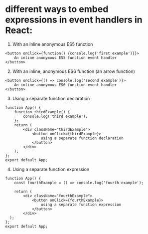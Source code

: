 # different ways to embed expressions in event handlers in React:

1. With an inline anonymous ES5 function 
```
<button onClick={function() {console.log('first example')}}>
    An inline anonymous ES5 function event handler
</button>
```

2. With an inline, anonymous ES6 function (an arrow function) 
```
<button onClick={() => console.log('second example')}>
    An inline anonymous ES6 function event handler
</button>
```

3. Using a separate function declaration 
```
function App() {
    function thirdExample() {
        console.log('third example');
    };
    return (
        <div className="thirdExample">
            <button onClick={thirdExample}>
                using a separate function declaration
            </button>
        </div>
    );
};
export default App;
```

4. Using a separate function expression 
```
function App() {
    const fourthExample = () => console.log('fourth example');

    return (
        <div className="fourthExample">
            <button onClick={fourthExample}>
                using a separate function expression
            </button>
        </div>
  );
};
export default App;
```